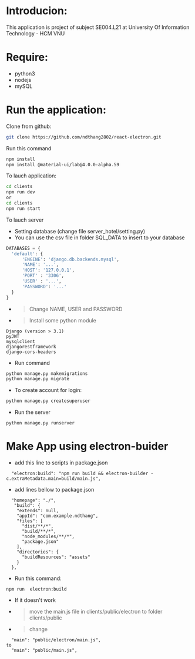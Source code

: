 # Introducion:
This application is project of subject SE004.L21 at University Of Information Technology - HCM VNU

# Require:
 - python3
 - nodejs
 - mySQL
# Run the application:

Clone from github:
```sh 
git clone https://github.com/ndthang2802/react-electron.git
```
Run this command
```sh 
npm install
npm install @material-ui/lab@4.0.0-alpha.59
```

To lauch application:
```sh
cd clients
npm run dev 
or 
cd clients
npm run start
```

To lauch server

- Setting database (change file server_hotel/setting.py) 
- You can use the csv file in folder SQL_DATA to insert to your database
```python
DATABASES = {
  'default': {
      'ENGINE': 'django.db.backends.mysql',
      'NAME': '...',
      'HOST': '127.0.0.1',
      'PORT' : '3306',
      'USER' : '...',
      'PASSWORD': '...'
  }
}
```
 - > Change NAME, USER and PASSWORD 
 - > Install some python module
```
Django (version > 3.1)
pyJWT
mysqlclient
djangorestframework
django-cors-headers
```

- Run command

```sh
python manage.py makemigrations
python manage.py migrate
```

- To create account for login:

```sh
python manage.py createsuperuser
```

- Run the server

```
python manage.py runserver
```

# Make App using electron-buider
- add this line to scripts in package.json
```
  "electron:build": "npm run build && electron-builder -c.extraMetadata.main=build/main.js",
```
- add lines bellow to package.json
```
  "homepage": "./",
   "build": {
    "extends": null,
    "appId": "com.example.ndthang",
    "files": [
      "dist/**/*",
      "build/**/*",
      "node_modules/**/*",
      "package.json"
    ],
    "directories": {
      "buildResources": "assets"
    }
  },
```

- Run this command:

```
npm run  electron:build
```

- If it doesn't work

- > move the main.js file in clients/public/electron to folder clients/public
- > change 
```
  "main": "public/electron/main.js",
to
  "main": "public/main.js",
```


